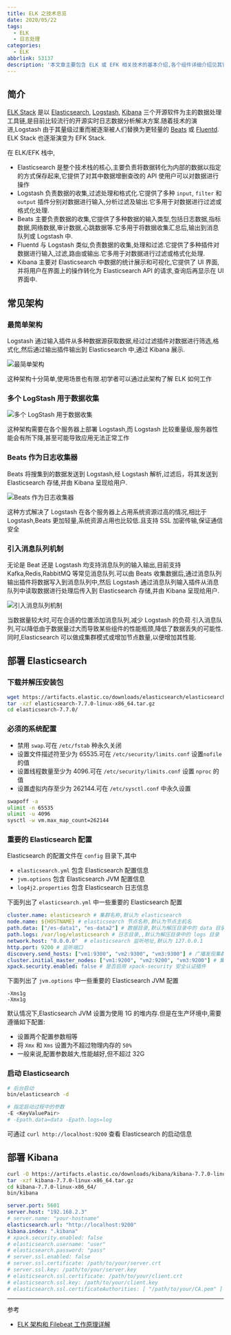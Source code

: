 ```yaml
---
title: ELK 之技术总览
date: 2020/05/22
tags:
  - ELK
  - 日志处理
categories:
  - ELK
abbrlink: 53137
description: '本文章主要包含 ELK 或 EFK 相关技术的基本介绍,各个组件详细介绍见其它文章'
---
```


## 简介

[ELK Stack](https://www.elastic.co/guide/index.html) 是以 [Elasticsearch](https://www.elastic.co/guide/en/elasticsearch/reference/current/index.html), [Logstash](https://www.elastic.co/guide/en/logstash/current/index.html), [Kibana](https://www.elastic.co/guide/en/kibana/current/index.html) 三个开源软件为主的数据处理工具链,是目前比较流行的开源实时日志数据分析解决方案.随着技术的演进,Logstash 由于其量级过重而被逐渐被人们替换为更轻量的 [Beats](https://www.elastic.co/guide/en/beats/libbeat/current/beats-reference.html) 或 [Fluentd](https://www.fluentd.org/). ELK Stack 也逐渐演变为 EFK Stack.

在 ELK/EFK 栈中,

- Elasticsearch 是整个技术栈的核心,主要负责将数据转化为内部的数据以指定的方式保存起来,它提供了对其中数据增删查改的 API 使用户可以对数据进行操作
- Logstash 负责数据的收集,过滤处理和格式化.它提供了多种 `input`, `filter` 和 `output` 插件分别对数据进行输入,分析过滤及输出.它多用于对数据进行过滤或格式化处理.
- Beats 主要负责数据的收集,它提供了多种数据的输入类型,包括日志数据,指标数据,网络数据,审计数据,心跳数据等.它多用于将数据收集汇总后,输出到消息队列或 Logstash 中.
- Fluentd 与 Logstash 类似,负责数据的收集,处理和过滤.它提供了多种插件对数据进行输入,过滤,路由或输出.它多用于对数据进行过滤或格式化处理.
- Kibana 主要对 Elasticsearch 中数据的统计展示和可视化,它提供了 UI 界面,并将用户在界面上的操作转化为 Elasticsearch API 的请求,查询后再显示在 UI 界面中.

## 常见架构

### 最简单架构

Logstash 通过输入插件从多种数据源获取数据,经过过滤插件对数据进行筛选,格式化,然后通过输出插件输出到 Elasticsearch 中,通过 Kibana 展示.

![最简单架构](https://raw.githubusercontent.com/hulining/hulining.github.io/hexo/source/_posts/ELK-Stack/the-simplest-architecture.png)

这种架构十分简单,使用场景也有限.初学者可以通过此架构了解 ELK 如何工作

### 多个 LogStash 用于数据收集

![多个 LogStash 用于数据收集](https://raw.githubusercontent.com/hulining/hulining.github.io/hexo/source/_posts/ELK-Stack/multi-logstash.png)

这种架构需要在各个服务器上部署 Logstash,而 Logstash 比较重量级,服务器性能会有所下降,甚至可能导致应用无法正常工作

### Beats 作为日志收集器

Beats 将搜集到的数据发送到 Logstash,经 Logstash 解析,过滤后，将其发送到 Elasticsearch 存储,并由 Kibana 呈现给用户.

![Beats 作为日志收集器](https://raw.githubusercontent.com/hulining/hulining.github.io/hexo/source/_posts/ELK-Stack/beat-for-data-collection.png)

这种方式解决了 Logstash 在各个服务器上占用系统资源过高的情况,相比于 Logstash,Beats 更加轻量,系统资源占用也比较低.且支持 SSL 加密传输,保证通信安全

### 引入消息队列机制

无论是 Beat 还是 Logstash 均支持消息队列的输入输出,目前支持 Kafka,Redis,RabbitMQ 等常见消息队列.可以由 Beats 收集数据后,通过消息队列输出插件将数据写入到消息队列中,然后 Logstash 通过消息队列输入插件从消息队列中读取数据进行处理后传入到 Elasticsearch 存储,并由 Kibana 呈现给用户.

![引入消息队列机制](https://raw.githubusercontent.com/hulining/hulining.github.io/hexo/source/_posts/ELK-Stack/introduce-message-queue.png)

当数据量较大时,可在合适的位置添加消息队列,减少 Logstash 的负荷.引入消息队列,可以降低由于数据量过大而导致某些组件的性能瓶颈,降低了数据丢失的可能性.同时,Elasticsearch 可以做成集群模式或增加节点数量,以便增加其性能.

## 部署 Elasticsearch

### 下载并解压安装包

```bash
wget https://artifacts.elastic.co/downloads/elasticsearch/elasticsearch-7.7.0-linux-x86_64.tar.gz
tar -xzf elasticsearch-7.7.0-linux-x86_64.tar.gz
cd elasticsearch-7.7.0/
```

### 必须的系统配置

- 禁用 `swap`.可在 `/etc/fstab` 种永久关闭
- 设置文件描述符至少为 65535.可在 `/etc/security/limits.conf` 设置`nofile` 的值
- 设置线程数量至少为 4096.可在 `/etc/security/limits.conf` 设置 `nproc` 的值
- 设置虚拟内存至少为 262144.可在 `/etc/sysctl.conf` 中永久设置

```bash
swapoff -a
ulimit -n 65535
ulimit -u 4096
sysctl -w vm.max_map_count=262144
```

### 重要的 Elasticsearch 配置

Elasticsearch 的配置文件在 `config` 目录下,其中

- `elasticsearch.yml` 包含 Elasticsearch 配置信息
- `jvm.options` 包含 Elasticsearch JVM 配置信息
- `log4j2.properties` 包含 Elasticsearch 日志信息

下面列出了 `elasticsearch.yml` 中一些重要的 Elasticsearch 配置

```yml
cluster.name: elasticsearch # 集群名称,默认为 elasticsearch
node.name: ${HOSTNAME} # elasticsearch 节点名称,默认为节点主机名
path.data: ["/es-data1", "es-data2"] # 数据目录,默认为解压目录中的 data 目录,可以指定多个,相同分片会保存到统一目录下
path.logs: /var/log/elasticsearch # 日志目录,,默认为解压目录中的 logs 目录
network.host: "0.0.0.0"  # elasticsearch 监听地址,默认为 127.0.0.1
http.port: 9200 # 监听端口
discovery.send_hosts: ["vm1:9300", "vm2:9300", "vm3:9300"] # 广播发现集群的地址列表,默认在 9300 端口进行广播通信
cluster.initial_master_nodes: ["vm1:9200", "vm2:9200", "vm3:9200"] # 集群主节点列表,首次启动时生效
xpack.security.enabled: false # 是否启用 xpack-security 安全认证插件
```

下面列出了 `jvm.options` 中一些重要的 Elasticsearch JVM 配置

```text
-Xms1g
-Xmx1g
```

默认情况下,Elasticsearch JVM 设置为使用 1G 的堆内存.但是在生产环境中,需要遵循如下配置:

- 设置两个配置参数相等
- 将 `Xmx` 和 `Xms` 设置为不超过物理内存的 `50%`
- 一般来说,配置参数越大,性能越好,但不超过 32G

### 启动 Elasticsearch

```bash
# 后台启动
bin/elasticsearch -d

# 指定启动过程中的参数
-E <KeyValuePair>
# -Epath.data=data -Epath.logs=log
```

可通过 `curl http://localhost:9200` 查看 Elasticsearch 的启动信息

## 部署 Kibana

```bash
curl -O https://artifacts.elastic.co/downloads/kibana/kibana-7.7.0-linux-x86_64.tar.gz
tar -xzf kibana-7.7.0-linux-x86_64.tar.gz
cd kibana-7.7.0-linux-x86_64/
bin/kibana
```

```yaml
server.port: 5601
server.host: "192.168.2.3"
# server.name: "your-hostname"
elasticsearch.url: "http://localhost:9200"
kibana.index: ".kibana"
# xpack.security.enabled: false
# elasticsearch.username: "user"
# elasticsearch.password: "pass"
# server.ssl.enabled: false
# server.ssl.certificate: /path/to/your/server.crt
# server.ssl.key: /path/to/your/server.key
# elasticsearch.ssl.certificate: /path/to/your/client.crt
# elasticsearch.ssl.key: /path/to/your/client.key
# elasticsearch.ssl.certificateAuthorities: [ "/path/to/your/CA.pem" ]
```

---

参考

- [ELK 架构和 Filebeat 工作原理详解](https://www.ibm.com/developerworks/cn/opensource/os-cn-elk-filebeat/index.html)
